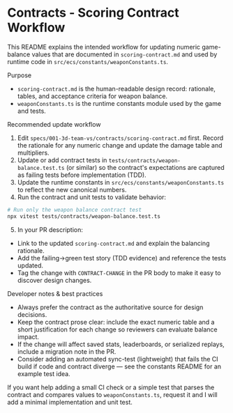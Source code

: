 # Contracts - Scoring Contract Workflow

This README explains the intended workflow for updating numeric game-balance values that are documented in
`scoring-contract.md` and used by runtime code in `src/ecs/constants/weaponConstants.ts`.

Purpose
- `scoring-contract.md` is the human-readable design record: rationale, tables, and acceptance criteria for weapon balance.
- `weaponConstants.ts` is the runtime constants module used by the game and tests.

Recommended update workflow
1. Edit `specs/001-3d-team-vs/contracts/scoring-contract.md` first. Record the rationale for any numeric change and update the damage table and multipliers.
2. Update or add contract tests in `tests/contracts/weapon-balance.test.ts` (or similar) so the contract's expectations are captured as failing tests before implementation (TDD).
3. Update the runtime constants in `src/ecs/constants/weaponConstants.ts` to reflect the new canonical numbers.
4. Run the contract and unit tests to validate behavior:

```bash
# Run only the weapon balance contract test
npx vitest tests/contracts/weapon-balance.test.ts
```

5. In your PR description:
- Link to the updated `scoring-contract.md` and explain the balancing rationale.
- Add the failing→green test story (TDD evidence) and reference the tests updated.
- Tag the change with `CONTRACT-CHANGE` in the PR body to make it easy to discover design changes.

Developer notes & best practices
- Always prefer the contract as the authoritative source for design decisions.
- Keep the contract prose clear: include the exact numeric table and a short justification for each change so reviewers can evaluate balance impact.
- If the change will affect saved stats, leaderboards, or serialized replays, include a migration note in the PR.
- Consider adding an automated sync-test (lightweight) that fails the CI build if code and contract diverge — see the constants README for an example test idea.

If you want help adding a small CI check or a simple test that parses the contract and compares values to `weaponConstants.ts`, request it and I will add a minimal implementation and unit test.